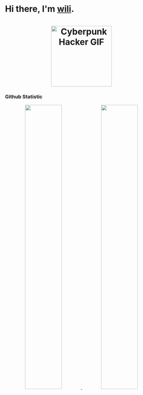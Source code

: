 # Hi there, I'm [wili](https://e41231473.github.io/portfolio/).

<h1 align="center">
  <img src="https://media4.giphy.com/media/v1.Y2lkPTc5MGI3NjExZ3JyZzc5bGN0aWVzdnA5anFrYWdrZmh0NmF4dW1uNGwzYm00bjFxcSZlcD12MV9pbnRlcm5hbF9naWZfYnlfaWQmY3Q9cw/iFy6JPjkjM9GDHykZo/giphy.gif" alt="Cyberpunk Hacker GIF" width="200"/>
</h1>

 ### Github Statistic
<p align="center">
<a href="https://github.com/E41231473">
  <img width="49%" src="https://github-readme-stats-eight-theta.vercel.app/api?username=E41231473&show_icons=true&theme=algolia&include_all_commits=true&count_private=true"/>
    <img width="49%" src="https://github-readme-streak-stats.herokuapp.com/?user=E41231473&theme=algolia" />
</a>
</p>
